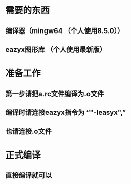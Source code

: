 # 需要的东西
## 编译器（mingw64 （个人使用8.5.0））
## eazyx图形库 （个人使用最新版）
# 准备工作
## 第一步请把a.rc文件编译为.o文件
## 编译时请连接eazyx指令为  “"-leasyx",”
## 也请连接.o文件
# 正式编译
## 直接编译就可以
